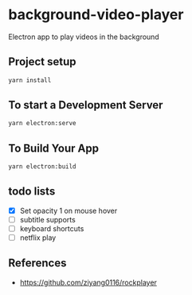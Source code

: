 # background-video-player

Electron app to play videos in the background

## Project setup

```sh
yarn install
```

## To start a Development Server

```sh
yarn electron:serve
```

## To Build Your App

```sh
yarn electron:build
```

## todo lists

- [X] Set opacity 1 on mouse hover
- [ ] subtitle supports
- [ ] keyboard shortcuts
- [ ] netflix play

## References

-  https://github.com/ziyang0116/rockplayer

